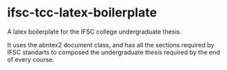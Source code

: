 # ifsc-tcc-latex-boilerplate
A latex boilerplate for the IFSC college undergraduate thesis.

It uses the abntex2 document class, and has all the sections required by IFSC standarts to composed the undergraduate thesis required by the end of every course.
